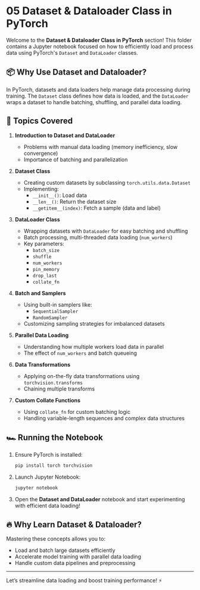 # 05 Dataset & Dataloader Class in PyTorch

Welcome to the **Dataset & Dataloader Class in PyTorch** section! This folder contains a Jupyter notebook focused on how to efficiently load and process data using PyTorch's `Dataset` and `DataLoader` classes.

## 📦 Why Use Dataset and Dataloader?
In PyTorch, datasets and data loaders help manage data processing during training. The `Dataset` class defines how data is loaded, and the `DataLoader` wraps a dataset to handle batching, shuffling, and parallel data loading.

## 🚀 Topics Covered

1. **Introduction to Dataset and DataLoader**
   - Problems with manual data loading (memory inefficiency, slow convergence)
   - Importance of batching and parallelization

2. **Dataset Class**
   - Creating custom datasets by subclassing `torch.utils.data.Dataset`
   - Implementing:
     - `__init__()`: Load data
     - `__len__()`: Return the dataset size
     - `__getitem__(index)`: Fetch a sample (data and label)

3. **DataLoader Class**
   - Wrapping datasets with `DataLoader` for easy batching and shuffling
   - Batch processing, multi-threaded data loading (`num_workers`)
   - Key parameters:
     - `batch_size`
     - `shuffle`
     - `num_workers`
     - `pin_memory`
     - `drop_last`
     - `collate_fn`

4. **Batch and Samplers**
   - Using built-in samplers like:
     - `SequentialSampler`
     - `RandomSampler`
   - Customizing sampling strategies for imbalanced datasets

5. **Parallel Data Loading**
   - Understanding how multiple workers load data in parallel
   - The effect of `num_workers` and batch queueing

6. **Data Transformations**
   - Applying on-the-fly data transformations using `torchvision.transforms`
   - Chaining multiple transforms

7. **Custom Collate Functions**
   - Using `collate_fn` for custom batching logic
   - Handling variable-length sequences and complex data structures

## 🏎️ Running the Notebook

1. Ensure PyTorch is installed:
   ```bash
   pip install torch torchvision
   ```

2. Launch Jupyter Notebook:
   ```bash
   jupyter notebook
   ```

3. Open the **Dataset and DataLoader** notebook and start experimenting with efficient data loading!

## 🔥 Why Learn Dataset & Dataloader?
Mastering these concepts allows you to:
- Load and batch large datasets efficiently
- Accelerate model training with parallel data loading
- Handle custom data pipelines and preprocessing

---

Let’s streamline data loading and boost training performance! ⚡